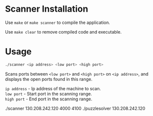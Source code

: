 # Scanner Installation
Use `make` or `make scanner` to compile the application.

Use `make clear` to remove compiled code and executable.

# Usage
```sh
./scanner <ip address> <low port> <high port>
```
Scans ports between ```<low port>``` and ```<high port>``` on ```<ip address>```, and displays the open ports found in this range.

`ip address` - Ip address of the machine to scan. \
`low port` - Start port in the scanning range. \
`high port` - End port in the scanning range.


./scanner 130.208.242.120 4000 4100
./puzzlesolver 130.208.242.120